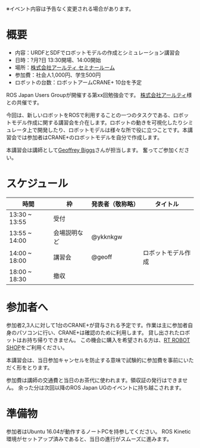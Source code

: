 ※イベント内容は予告なく変更される場合があります。

# 概要

- 内容：URDFとSDFでロボットモデルの作成とシミュレーション講習会
- 日時：?月?日 13:30開場、14:00開始
- 場所：[株式会社アールティ セミナールーム](東京都千代田区外神田3-9-2末広ビル3F)
- 参加費：社会人1,000円、学生500円
- ロボットの台数：ロボットアームCRANE+ 10台を予定

ROS Japan Users Groupが開催する第xx回勉強会です。
[株式会社アールティ](http://www.rt-net.jp)様との共催です。

今回は、新しいロボットをROSで利用することの一つのタスクである、ロボットモデル作成に関する講習会を介在します。ロボットの動きを可視化したりシミュレータ上で開発したり、ロボットモデルは様々な所で役に立つことです。本講習会では参加者はCRANE+のロボットモデルを自分で作成します。

本講習会は講師として[Geoffrey Biggs](https://github.com/gbiggs)さんが担当します。
奮ってご参加ください。

# スケジュール

時間 | 枠 | 発表者（敬称略） | タイトル
-----|----|------------------|----------
13:30 ~ 13:55 | 受付 | | |
13:55 ~ 14:00 | 会場説明など | @ykknkgw | |
14:00 ~ 18:00 | 講習会 | @geoff | ロボットモデル作成 |
18:00 ~ 18:30 | 撤収 | | |

# 参加者へ

参加者2,3人に対して1台のCRANE+が貸与される予定です。作業は主に参加者自身のパソコンに行い、CRANE+は確認のために利用します。
貸し出されたロボットはお持ち帰りできません。
この機会に購入を希望される方は、[RT ROBOT SHOP](http://www.rt-shop.jp/index.php?main_page=product_info&cPath=1348_1&products_id=2441)をご利用ください。

本講習会は、当日参加キャンセルを防止する意味で試験的に参加費を事前にいただく形をとります。

参加費は講師の交通費と当日のお茶代に使われます。領収証の発行はできません。
余った分は次回以降のROS Japan UGのイベントに持ち越こされます。

# 準備物

参加者はUbuntu 16.04が動作するノートPCを持参してください。
ROS Kinetic環境がセットアップ済みであると、当日の進行がスムーズに進みます。
